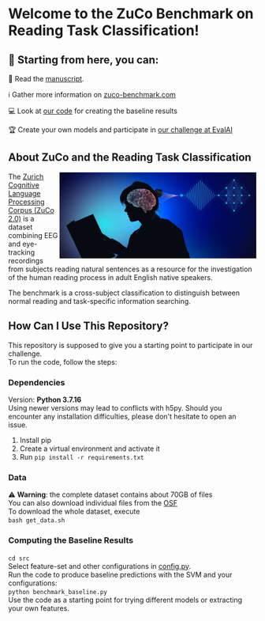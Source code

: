 # Welcome to the ZuCo Benchmark on Reading Task Classification!


## 🧭 Starting from here, you can:

📖 Read the [manuscript](https://www.frontiersin.org/articles/10.3389/fpsyg.2022.1028824/full).

ℹ️ Gather more information on [zuco-benchmark.com](https://zuco-benchmark.github.io/zuco-benchmark/)

💻 Look at [our code](https://github.com/norahollenstein/zuco-benchmark/blob/main/src/benchmark.py) for creating the baseline results

🏆 Create your own models and participate in [our challenge at EvalAI](https://eval.ai/web/challenges/challenge-page/1444/overview)

## About ZuCo and the Reading Task Classification

<img src="neuroimage.jpg" align="right"
      width="400" >

The [Zurich Cognitive Language Processing Corpus (ZuCo 2.0)](https://osf.io/2urht/) is a dataset combining EEG and eye-tracking recordings from subjects reading natural sentences as a resource for the investigation of the human reading process in adult English native speakers.

The benchmark is a cross-subject classification to distinguish between normal reading and task-specific information searching. 


## How Can I Use This Repository?

This repository is supposed to give you a starting point to participate in our challenge.  
To run the code, follow the steps: 

### Dependencies 
Version: **Python 3.7.16**    
Using newer versions may lead to conflicts with h5py. 
Should you encounter any installation difficulties, please don't hesitate to open an issue.  

1. Install pip 
2. Create a virtual environment and activate it
3. Run ```pip install -r requirements.txt```


### Data

⚠️ **Warning**: the complete dataset contains about 70GB of files  
You can also download individual files from the [OSF](https://osf.io/d7frw/)  
To download the whole dataset, execute  
```bash get_data.sh ``` 


### Computing the Baseline Results

```cd src ```  
Select feature-set and other configurations in [config.py](https://github.com/norahollenstein/zuco-benchmark/blob/main/src/config.py).  
Run the code to produce baseline predictions with the SVM and your configurations:    
```python benchmark_baseline.py```  
Use the code as a starting point for trying different models or extracting your own features. 
